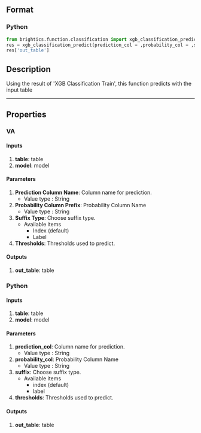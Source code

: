 ## Format
### Python
```python
from brightics.function.classification import xgb_classification_predict
res = xgb_classification_predict(prediction_col = ,probability_col = ,suffix = ,thresholds = )
res['out_table']
```

## Description
Using the result of 'XGB Classification Train', this function predicts with the input table

---

## Properties
### VA
#### Inputs
1. **table**: table
2. **model**: model

#### Parameters
1. **Prediction Column Name**: Column name for prediction.
   - Value type : String
2. **Probability Column Prefix**: Probability Column Name
   - Value type : String
3. **Suffix Type**: Choose suffix type.
   - Available items
      - Index (default)
      - Label
4. **Thresholds**: Thresholds used to predict.

#### Outputs
1. **out_table**: table

### Python
#### Inputs
1. **table**: table
2. **model**: model

#### Parameters
1. **prediction_col**: Column name for prediction.
   - Value type : String
2. **probability_col**: Probability Column Name
   - Value type : String
3. **suffix**: Choose suffix type.
   - Available items
      - index (default)
      - label
4. **thresholds**: Thresholds used to predict.

#### Outputs
1. **out_table**: table

